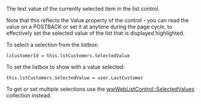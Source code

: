 ﻿The text value of the currently selected item in the list control. 

Note that this reflects the Value property of the control - you can read the value on a POSTBACK or set it at anytime during the page cycle, to effectively set the selected value of the list that is displayed highlighted.

To select a selection from the listbox:
```foxpro
lcCustomerId = this.lstCustomers.SelectedValue
```

To set the listbox to show with a value selected:
```foxpro
this.lstCustomers.SelectedValue = user.LastCustomer
```

To get or set multiple selections use the [wwWebListControl::SelectedValues](vfps://Topic/_1MX0QL91Q) collection instead.